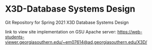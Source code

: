 # X3D-Database Systems Design
Git Repository for Spring 2021 X3D Database Systems Design

link to view site implementation on GSU Apache server: 
https://web-students-viewer.georgiasouthern.edu/~em07614@ad.georgiasouthern.edu/X3D/
